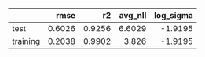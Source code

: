 |          |   rmse |     r2 |   avg_nll |   log_sigma |
|:---------|-------:|-------:|----------:|------------:|
| test     | 0.6026 | 0.9256 |    6.6029 |     -1.9195 |
| training | 0.2038 | 0.9902 |    3.826  |     -1.9195 |